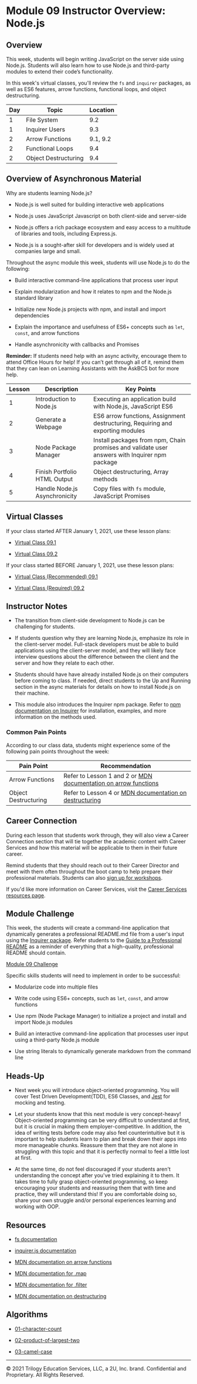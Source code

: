 # Module 09 Instructor Overview: Node.js

## Overview

This week, students will begin writing JavaScript on the server side using Node.js. Students will also learn how to use Node.js and third-party modules to extend their code’s functionality.

In this week's virtual classes, you'll review the `fs` and `inquirer` packages, as well as ES6 features, arrow functions, functional loops, and object destructuring. 

| Day  | Topic                  | Location |
| ---  | ---                    | ---      |
| 1    | File System            | 9.2      |
| 1    | Inquirer Users         | 9.3      |
| 2    | Arrow Functions        | 9.1, 9.2 |
| 2    | Functional Loops       | 9.4      |
| 2    | Object Destructuring   | 9.4      |

## Overview of Asynchronous Material 

Why are students learning Node.js?

* Node.js is well suited for building interactive web applications 

* Node.js uses JavaScript Javascript on both client-side and server-side

* Node.js offers a rich package ecosystem and easy access to a multitude of libraries and tools, including Express.js. 

* Node.js is a sought-after skill for developers and is widely used at companies large and small. 

Throughout the async module this week, students will use Node.js to do the following:

* Build interactive command-line applications that process user input

* Explain modularization and how it relates to npm and the Node.js standard library

* Initialize new Node.js projects with npm, and install and import dependencies

* Explain the importance and usefulness of ES6+ concepts such as `let`, `const`, and arrow functions

* Handle asynchronicity with callbacks and Promises

**Reminder:** If students need help with an async activity, encourage them to attend Office Hours for help! If you can’t get through all of it, remind them that they can lean on Learning Assistants with the AskBCS bot for more help.

| Lesson           | Description                    | Key Points                                                                                    |
| ---              | ---                            | ---                                                                                           |
| 1                | Introduction to Node.js        | Executing an application build with Node.js, JavaScript ES6                                   |
| 2                | Generate a Webpage             | ES6 arrow functions, Assignment destructuring, Requiring and exporting modules                |
| 3                | Node Package Manager           | Install packages from npm, Chain promises and validate user answers with Inquirer npm package |
| 4                | Finish Portfolio HTML Output   | Object destructuring, Array methods                                                           |
| 5                | Handle Node.js Asynchronicity  | Copy files with `fs` module, JavaScript Promises                                              |

## Virtual Classes

If your class started AFTER January 1, 2021, use these lesson plans:

* [Virtual Class 09.1](./09.1-REQUIRED.md)

* [Virtual Class 09.2](./09.2-REQUIRED.md)

If your class started BEFORE January 1, 2021, use these lesson plans:

* [Virtual Class (Recommended) 09.1](./09.1-RECOMMENDED.md)

* [Virtual Class (Required) 09.2](./09.2-REQUIRED.md)

## Instructor Notes

* The transition from client-side development to Node.js can be challenging for students. 

* If students question why they are learning Node.js, emphasize its role in the client-server model. Full-stack developers must be able to build applications using the client-server model, and they will likely face interview questions about the difference between the client and the server and how they relate to each other.

* Students should have have already installed Node.js on their computers before coming to class. If needed, direct students to the Up and Running section in the async materials for details on how to install Node.js on their machine.  

* This module also introduces the Inquirer npm package. Refer to [npm documentation on Inquirer](https://www.npmjs.com/package/inquirer) for installation, examples, and more information on the methods used. 

### Common Pain Points

According to our class data, students might experience some of the following pain points throughout the week:

| Pain Point                          | Recommendation       |
| ---                                 | ---                  |
| Arrow Functions                     | Refer to Lesson 1 and 2 or [MDN documentation on arrow functions](https://developer.mozilla.org/en-US/docs/Web/JavaScript/Reference/Functions/Arrow_functions)  |
| Object Destructuring                | Refer to Lesson 4 or [MDN documentation on destructuring](https://developer.mozilla.org/en-US/docs/Web/JavaScript/Reference/Operators/Destructuring_assignment) |

## Career Connection

During each lesson that students work through, they will also view a Career Connection section that will tie together the academic content with Career Services and how this material will be applicable to them in their future career.

Remind students that they should reach out to their Career Director and meet with them often throughout the boot camp to help prepare their professional materials. Students can also [sign up for workshops](https://careerservicesonlineevents.splashthat.com/).

If you'd like more information on Career Services, visit the [Career Services resources page](https://mycareerspot.org/).

## Module Challenge

This week, the students will create a command-line application that dynamically generates a professional README.md file from a user's input using the [Inquirer package](https://www.npmjs.com/package/inquirer). Refer students to the [Guide to a Professional README](https://github.com/coding-boot-camp/potential-enigma/blob/master/readme-guide.md) as a reminder of everything that a high-quality, professional README should contain. 

[Module 09 Challenge](../../01-Class-Content/09-NodeJS/02-Challenge)

Specific skills students will need to implement in order to be successful:

* Modularize code into multiple files

* Write code using ES6+ concepts, such as `let`, `const`, and arrow functions

* Use npm (Node Package Manager) to initialize a project and install and import Node.js modules

* Build an interactive command-line application that processes user input using a third-party Node.js module

* Use string literals to dynamically generate markdown from the command line

## Heads-Up

* Next week you will introduce object-oriented programming. You will cover Test Driven Development(TDD), ES6 Classes, and [Jest](https://jestjs.io/) for mocking and testing.

* Let your students know that this next module is very concept-heavy! Object-oriented programming can be very difficult to understand at first, but it is crucial in making them employer-competitive. In addition, the idea of writing tests before code may also feel counterintuitive but it is important to help students learn to plan and break down their apps into more manageable chunks. Reassure them that they are not alone in struggling with this topic and that it is perfectly normal to feel a little lost at first. 

* At the same time, do not feel discouraged if your students aren't understanding the concept after you've tried explaining it to them. It takes time to fully grasp object-oriented programming, so keep encouraging your students and reassuring them that with time and practice, they will understand this! If you are comfortable doing so, share your own struggle and/or personal experiences learning and working with OOP.

## Resources

* [fs documentation](https://nodejs.org/api/fs.html)

* [inquirer.js documentation](https://www.npmjs.com/package/inquirer)

* [MDN documentation on arrow functions](https://developer.mozilla.org/en-US/docs/Web/JavaScript/Reference/Functions/Arrow_functions)

* [MDN documentation for .map](https://developer.mozilla.org/en-US/docs/Web/JavaScript/Reference/Global_Objects/Array/map)

* [MDN documentation for .filter](https://developer.mozilla.org/en-US/docs/Web/JavaScript/Reference/Global_Objects/Array/filter)

* [MDN documentation on destructuring](https://developer.mozilla.org/en-US/docs/Web/JavaScript/Reference/Operators/Destructuring_assignment)

## Algorithms

* [01-character-count](../../01-Class-Content/09-NodeJS/03-Algorithms/01-character-count)

* [02-product-of-largest-two](../../01-Class-Content/09-NodeJS/03-Algorithms/02-product-of-largest-two)

* [03-camel-case](../../01-Class-Content/09-NodeJS/03-Algorithms/03-camel-case)

---
© 2021 Trilogy Education Services, LLC, a 2U, Inc. brand. Confidential and Proprietary. All Rights Reserved.
